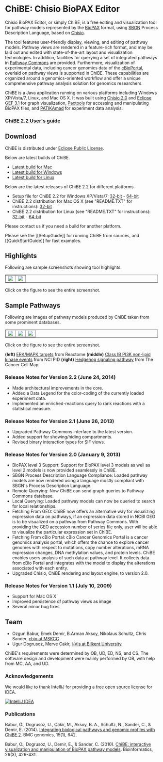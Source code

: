 # ChiBE: Chisio BioPAX Editor #

Chisio BioPAX Editor, or simply ChiBE, is a free editing and visualization tool for pathway models represented by the [BioPAX](http://www.biopax.org) format, using [SBGN](http://sbgn.org) Process Description Language, based on [Chisio](http://www.cs.bilkent.edu.tr/~ivis/chisio.html).

The tool features user-friendly display, viewing, and editing of pathway models. Pathway views are rendered in a feature-rich format, and may be laid out and edited with state-of-the-art layout and visualization technologies. In addition, facilities for querying a set of integrated pathways in [Pathway Commons](http://www.pathwaycommons.org) are provided. Furthermore, visualization of experimental data, including cancer genomics data of the [cBioPortal](http://cbioportal.org), overlaid on pathway views is supported in ChiBE. These capabilities are organized around a genomics-oriented workflow and offer a unique comprehensive pathway analysis solution for genomics researchers.

ChiBE is a Java application running on various platforms including Windows XP/Vista/7, Linux, and Mac OS X. It was built using [Chisio 2.0](http://www.cs.bilkent.edu.tr/~ivis/chisio.html) and [Eclipse GEF 3.1](http://www.eclipse.org/gef) for graph visualization, [Paxtools](http://www.biopax.org/paxtools) for accessing and manipulating BioPAX files, and [PATIKAmad](http://www3.interscience.wiley.com/journal/119815826/issue) for experiment data analysis.

### [ChiBE 2.2 User's guide](http://www.cs.bilkent.edu.tr/~ivis/chibe/ChiBE-2.2.UG.pdf)
<!--[ChiBE 2.1 User's guide](http://www.cs.bilkent.edu.tr/~ivis/chibe/ChiBE-2.1.UG.pdf)-->

## Download ##

ChiBE is distributed under [Eclipse Public License](http://www.eclipse.org/org/documents/epl-v10.php).

Below are latest builds of ChiBE.

  * [Latest build for Mac](https://raw.githubusercontent.com/PathwayAndDataAnalysis/repo/master/chibe-builds/chibe-latest-build-macosx-x86.zip)
  * [Latest build for Windows](https://raw.githubusercontent.com/PathwayAndDataAnalysis/repo/master/chibe-builds/chibe-latest-build-win64.zip)
  * [Latest build for Linux](https://raw.githubusercontent.com/PathwayAndDataAnalysis/repo/master/chibe-builds/chibe-latest-build-linux.tar.gz)

Below are the latest releases of ChiBE 2.2 for different platforms.

  * Setup file for ChiBE 2.2 for Windows XP/Vista/7: [32-bit](http://www.cs.bilkent.edu.tr/~ivis/chibe/chibe-2.2.0-setup-win32-win32-x86.msi) - [64-bit](http://www.cs.bilkent.edu.tr/~ivis/chibe/chibe-2.2.0-setup-win32-win32-x86_64.msi)
  * ChiBE 2.2 distribution for Mac OS X (see "README.TXT" for instructions): [32-bit](http://www.cs.bilkent.edu.tr/~ivis/chibe/chibe-2.2.0-setup-macosx-x86.zip)
  * ChiBE 2.2 distribution for Linux (see "README.TXT" for instructions): [32-bit](http://www.cs.bilkent.edu.tr/~ivis/chibe/chibe-2.2.0-setup-gtk-linux-x86.zip) - [64-bit](http://www.cs.bilkent.edu.tr/~ivis/chibe/chibe-2.2.0-setup-gtk-linux-x86_64.zip)

<!--
* Setup file for ChiBE 2.1 for Windows XP/Vista/7: [http://www.cs.bilkent.edu.tr/~ivis/chibe/chibe-2.1.4-setup-win32-win32-x86.msi 32-bit] - [http://www.cs.bilkent.edu.tr/~ivis/chibe/chibe-2.1.4-setup-win32-win32-x86_64.msi 64-bit]
* ChiBE 2.1 distribution for Mac OS X (see "README.TXT" for instructions): [http://www.cs.bilkent.edu.tr/~ivis/chibe/chibe-2.1.4-setup-macosx-x86.zip 32-bit]
* ChiBE 2.1 distribution for Linux (see "README.TXT" for instructions): [http://www.cs.bilkent.edu.tr/~ivis/chibe/chibe-2.1.4-setup-gtk-linux-x86.zip 32-bit] - [http://www.cs.bilkent.edu.tr/~ivis/chibe/chibe-2.1.4-setup-gtk-linux-x86_64.zip 64-bit]

Note: ChiBE cannot run on Mac OS X with Java 1.7. This is because Apple decided to remove 32-bit support from Java 1.7 and after. We recommend using Java 1.6 with Mac OS X. Read [[MacAndJava6]] for how to do it.
-->

Please contact us if you need a build for another platform.

<!--
Here is the [http://resources.chibe.googlecode.com/hg/chibe-latest-build-macosx-x86.zip latest build for Mac] and  (beware: this is not a release).
-->

Please see the [[SetupGuide]] for running ChiBE from sources, and [[QuickStartGuide]] for fast examples.


## Highlights ##

Following are sample screenshots showing tool highlights.

<table cellspacing='4' border='1'>
<tr>
<td><a href='http://www.cs.bilkent.edu.tr/~ivis/chibe/ChiBE-ss1.png'><img src='http://www.cs.bilkent.edu.tr/~ivis/chibe/ChiBE-ss1-small.png' /></a></td>
<td><a href='http://www.cs.bilkent.edu.tr/~ivis/chibe/ChiBE-ss2.png'><img src='http://www.cs.bilkent.edu.tr/~ivis/chibe/ChiBE-ss2-small.png' /></a></td>
</tr>
</table>

Click on the figure to see the entire screenshot.

## Sample Pathways ##

Following are images of pathway models produced by ChiBE taken from some prominent databases.

<table cellspacing='4' border='1'>
<tr>
<td><a href='http://www.cs.bilkent.edu.tr/~ivis/chibe/ChiBE-reactome.png'><img src='http://www.cs.bilkent.edu.tr/~ivis/chibe/ChiBE-reactome-small.png' /></a>
</td>
<td>
<a href='http://www.cs.bilkent.edu.tr/~ivis/chibe/ChiBE-nci.png'><img src='http://www.cs.bilkent.edu.tr/~ivis/chibe/ChiBE-nci-small.png' /></a></td>
<td>
<a href='http://www.cs.bilkent.edu.tr/~ivis/chibe/ChiBE-cancercellmap.png'><img src='http://www.cs.bilkent.edu.tr/~ivis/chibe/ChiBE-cancercellmap-small.png' /></a></td>
</tr>
</table>

Click on the figure to see the entire screenshot.

**(left)** [ERK/MAPK targets](http://www.reactome.org/cgi-bin/eventbrowser?DB=gk_current&ID=198753) from Reactome **(middle)** [Class IB PI3K non-lipid kinase events](http://pid.nci.nih.gov/search/pathway_landing.shtml?pathway_id=pi3kcibpathway&pathway_name=Class%20IB%20PI3K%20non-lipid%20kinase%20events&source=NCI-Nature%20curated&what=graphic&jpg=on&ppage=1) from NCI PID **(right)** [Hedgehog signaling pathway](http://cancer.cellmap.org/cellmap/record.do?id=2209) from The Cancer Cell Map

### Release Notes for Version 2.2 (June 24, 2014) ###

  * Made architectural improvements in the core.
  * Added a Data Legend for the color-coding of the currently loaded experiment data.
  * Implemented an enriched-reactions query to rank reactions with a statistical measure.

### Release Notes for Version 2.1 (June 26, 2013) ###

  * Upgraded Pathway Commons interface to the latest version.
  * Added support for showing/hiding compartments.
  * Revised binary interaction types for SIF views.

### Release Notes for Version 2.0 (January 9, 2013) ###

  * BioPAX level 3 Support: Support for BioPAX level 3 models as well as level 2 models is now provided seamlessly in ChiBE.
  * SBGN Process Description Language Compliance: Loaded pathway models are now rendered using a language mostly compliant with SBGN's Process Description Language.
  * Remote Querying: Now ChiBE can send graph queries to Pathway Commons database.
  * Local Querying: Loaded pathway models can now be queried to search for local relationships.
  * Fetching From GEO: ChiBE now offers an alternative way for visualizing expression data on pathways, if an expression data stored in NCBI GEO is to be visualized on a pathway from Pathway Commons. With providing the GEO accession number of series file only, user will be able to visualize the particular expression set in ChiBE.
  * Fetching From cBio Portal: cBio Cancer Genomics Portal is a cancer genomics analysis portal, which offers the chance to explore cancer genomes with respect to mutations, copy number alterations, mRNA expression changes, DNA methylation values, and protein levels. ChiBE enables users analysis of such data at pathway level. It collects data from cBio Portal and integrates with the model to display the alterations associated with each entity.
  * Upgraded Chisio, ChiBE rendering and layout engine, to version 2.0.

### Release Notes for Version 1.1 (July 10, 2009) ###

  * Support for Mac OS X
  * Improved persistence of pathway views as image
  * Several minor bug fixes

## Team ##
  * Ozgun Babur, Emek Demir, B.Arman Aksoy, Nikolaus Schultz, Chris Sander, [cbio at MSKCC](http://cbio.mskcc.org)
  * Ugur Dogrusoz, Merve Cakir, [i-Vis at Bilkent University](http://www.cs.bilkent.edu.tr/~ivis)

ChiBE's requirements were determined by OB, UD, ED, NS, and CS. The software design and development were mainly performed by OB, with help from MC, AA, and UD.

### Acknowledgements ###
We would like to thank IntelliJ for providing a free open source license for IDEA.

[![IntelliJ IDEA](http://imagej.net/_images/thumb/1/1b/Intellij-idea.png/97px-Intellij-idea.png)](http://www.jetbrains.com/idea "IntelliJ IDEA")

### Publications ###

Babur, Ö., Dogrusoz, U., Çakir, M., Aksoy, B. A., Schultz, N., Sander, C., & Demir, E. (2014). [Integrating biological pathways and genomic profiles with ChiBE 2](http://www.biomedcentral.com/1471-2164/15/642). BMC genomics, 15(1), 642.

Babur, O., Dogrusoz, U., Demir, E., & Sander, C. (2010). [ChiBE: interactive visualization and manipulation of BioPAX pathway models](http://bioinformatics.oxfordjournals.org/content/26/3/429.long). Bioinformatics, 26(3), 429-431.
